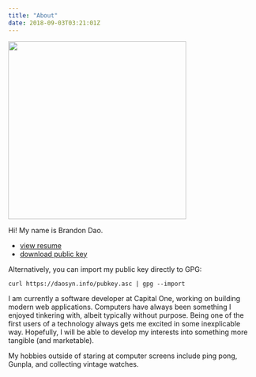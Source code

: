 ```yaml
---
title: "About"
date: 2018-09-03T03:21:01Z
---
```


<img src="/image/me.jpg" width="360"/>

Hi!
My name is Brandon Dao.

<ul>
<li><a href="/resume.html">view resume</a></li>
<li><a href="/pubkey.asc" download>download public key</a></li>
</ul>

Alternatively, you can import my public key directly to GPG:

```shell
curl https://daosyn.info/pubkey.asc | gpg --import
```
I am currently a software developer at Capital One, working on building modern web applications.
Computers have always been something I enjoyed tinkering with, albeit typically without purpose.
Being one of the first users of a technology always gets me excited in some inexplicable way.
Hopefully, I will be able to develop my interests into something more tangible (and marketable).

My hobbies outside of staring at computer screens include ping pong, Gunpla, and collecting vintage watches.

